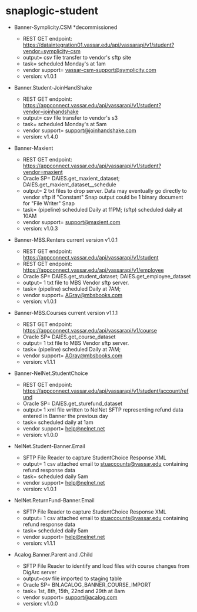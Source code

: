 # snaplogic-student

- Banner-Symplicity.CSM *decommissioned
    - REST GET endpoint: https://dataintegration01.vassar.edu/api/vassarapi/v1/student?vendor=symplicity-csm
    - output= csv file transfer to vendor's sftp site
    - task= scheduled Monday's at 1am
    - vendor support= 	vassar-csm-support@symplicity.com
    - version: v1.0.1

- Banner.Student-JoinHandShake
    - REST GET endpoint: https://appconnect.vassar.edu/api/vassarapi/v1/student?vendor=joinhandshake
    - output= csv file transfer to vendor's s3
    - task= scheduled Monday's at 5am
    - vendor support= 	support@joinhandshake.com
    - version: v1.4.0

- Banner-Maxient
    - REST GET endpoint: https://appconnect.vassar.edu/api/vassarapi/v1/student?vendor=maxient
    - Oracle SP= DAIES.get_maxient_dataset; DAIES.get_maxient_dataset__schedule
    - output= 2 txt files to drop server. Data may eventually go directly to vendor sftp if "Constant" Snap output could be 1 binary document for "File Writer" Snap
    - task= (pipeline) scheduled Daily at 11PM; (sftp) scheduled daily at 10AM
    - vendor support= support@maxient.com
    - version: v1.0.3

- Banner-MBS.Renters current version v1.0.1
    - REST GET endpoint: https://appconnect.vassar.edu/api/vassarapi/v1/student
    - REST GET endpoint: https://appconnect.vassar.edu/api/vassarapi/v1/employee
    - Oracle SP= DAIES.get_student_dataset; DAIES.get_employee_dataset
    - output= 1 txt file to MBS Vendor sftp server.
    - task= (pipeline) scheduled Daily at 7AM;
    - vendor support= AGray@mbsbooks.com
    - version: v1.0.1

- Banner-MBS.Courses current version v1.1.1
    - REST GET endpoint: https://appconnect.vassar.edu/api/vassarapi/v1/course
    - Oracle SP= DAIES.get_course_dataset
    - output= 1 txt file to MBS Vendor sftp server.
    - task= (pipeline) scheduled Daily at 7AM;
    - vendor support= AGray@mbsbooks.com
    - version: v1.1.1

- Banner-NelNet.StudentChoice
    - REST GET endpoint: https://appconnect.vassar.edu/api/vassarapi/v1/student/account/refund
    - Oracle SP= DAIES.get_sturefund_dataset
    - output= 1 xml file written to NelNet SFTP representing refund data entered in Banner the previous day
    - task= scheduled daily at 1am
    - vendor support= help@nelnet.net
    - version: v1.0.0

- NelNet.Student-Banner.Email
    - SFTP File Reader to capture StudentChoice Response XML
    - output= 1 csv attached email to stuaccounts@vassar.edu containing refund response data
    - task= scheduled daily 5am
    - vendor support= help@nelnet.net
    - version: v1.0.1

- NelNet.ReturnFund-Banner.Email
    - SFTP File Reader to capture StudentChoice Response XML
    - output= 1 csv attached email to stuaccounts@vassar.edu containing refund response data
    - task= scheduled daily 5am
    - vendor support= help@nelnet.net
    - version: v1.1.1

- Acalog.Banner.Parent and .Child
    - SFTP File Reader to identify and load files with course changes from DigArc server
    - output=csv file imported to staging table
    - Oracle SP= BN.ACALOG_BANNER_COURSE_IMPORT
    - task= 1st, 8th, 15th, 22nd and 29th at 8am
    - vendor support= support@acalog.com
    - version: v1.0.0
